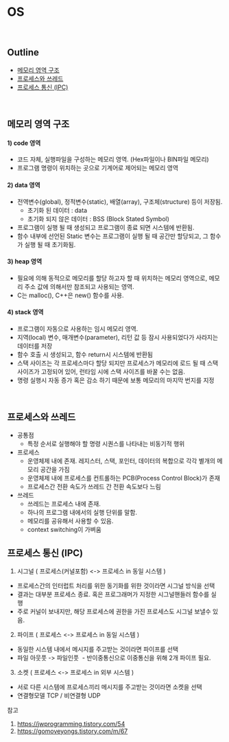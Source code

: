 # OS  

</br>

## Outline
- [메모리 영역 구조](#메모리-영역-구조)
- [프로세스와 쓰레드](#프로세스와-쓰레드)
- [프로세스 통신 (IPC)](#프로세스-통신-(IPC))

</br>

## 메모리 영역 구조
#### 1) code 영역
- 코드 자체, 실행파일을 구성하는 메모리 영역. (Hex파일이나 BIN파일 메모리)  
- 프로그램 명령이 위치하는 곳으로 기계어로 제어되는 메모리 영역

#### 2) data 영역  
- 전역변수(global), 정적변수(static), 배열(array), 구조체(structure) 등이 저장됨.  
  - 초기화 된 데이터 : data
  - 초기화 되지 않은 데이터 : BSS (Block Stated Symbol)   
- 프로그램이 실행 될 때 생성되고 프로그램이 종료 되면 시스템에 반환됨.  
- 함수 내부에 선언된 Static 변수는 프로그램이 실행 될 때 공간만 할당되고, 그 함수가 실행 될 때 초기화됨.

#### 3) heap 영역
- 필요에 의해 동적으로 메모리를 할당 하고자 할 때 위치하는 메모리 영역으로, 메모리 주소 값에 의해서만 참조되고 사용되는 영역.  
- C는 malloc(), C++은 new() 함수를 사용.

#### 4) stack 영역
- 프로그램이 자동으로 사용하는 임시 메모리 영역.  
- 지역(local) 변수, 매개변수(parameter), 리턴 값 등 잠시 사용되었다가 사라지는 데이터를 저장  
- 함수 호출 시 생성되고, 함수 return시 시스템에 반환됨  
- 스택 사이즈는 각 프로세스마다 할당 되지만 프로세스가 메모리에 로드 될 때 스택 사이즈가 고정되어 있어, 런타임 시에 스택 사이즈를 바꿀 수는 없음.  
- 명령 실행시 자동 증가 혹은 감소 하기 때문에 보통 메모리의 마지막 번지를 지정  

</br>

## 프로세스와 쓰레드
- 공통점
  - 특정 순서로 실행해야 할 명령 시퀀스를 나타내는 비동기적 행위  
- 프로세스
  - 운영체제 내에 존재. 레지스터, 스택, 포인터, 데이터의 복합으로 각각 별개의 메모리 공간을 가짐    
  - 운영체제 내에 프로세스를 컨트롤하는 PCB(Process Control Block)가 존재  
  - 프로세스간 전환 속도가 쓰레드 간 전환 속도보다 느림  
- 쓰레드
  - 쓰레드는 프로세스 내에 존재. 
  - 하나의 프로그램 내에서의 실행 단위를 말함.  
  - 메모리를 공유해서 사용할 수 있음.  
  - context switching이 가벼움

## 프로세스 통신 (IPC)
1. 시그널 ( 프로세스(커널포함) <-> 프로세스 in 동일 시스템 ) 
  - 프로세스간의 인터럽트 처리를 위한 동기화를 위한 것이라면 시그널 방식을 선택 
  - 결과는 대부분 프로세스 종료. 혹은 프로그래머가 지정한 시그널핸들러 함수를 실행 
  - 주로 커널이 보내지만, 해당 프로세스에 권한을 가진 프로세스도 시그널 보낼수 있음. 
2. 파이프 ( 프로세스 <-> 프로세스 in 동일 시스템 )  
  - 동일한 시스템 내에서 메시지를 주고받는 것이라면 파이프를 선택
  - 파일 아웃풋 -> 파일인풋  - 반이중통신으로 이중통신을 위해 2개 파이프 필요. 
3. 소켓 ( 프로세스 <-> 프로세스 in 외부 시스템 )  
  - 서로 다른 시스템에 프로세스끼리 메시지를 주고받는 것이라면 소켓을 선택 
  - 연결형모델 TCP / 비연결형 UDP

  참고
  1. https://jwprogramming.tistory.com/54
  2. https://gomoveyongs.tistory.com/m/67
